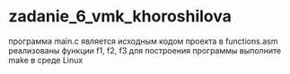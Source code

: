 # zadanie_6_vmk_khoroshilova
программа main.c является исходным кодом проекта
в functions.asm реализованы функции f1, f2, f3
для построения программы выполните make в среде Linux